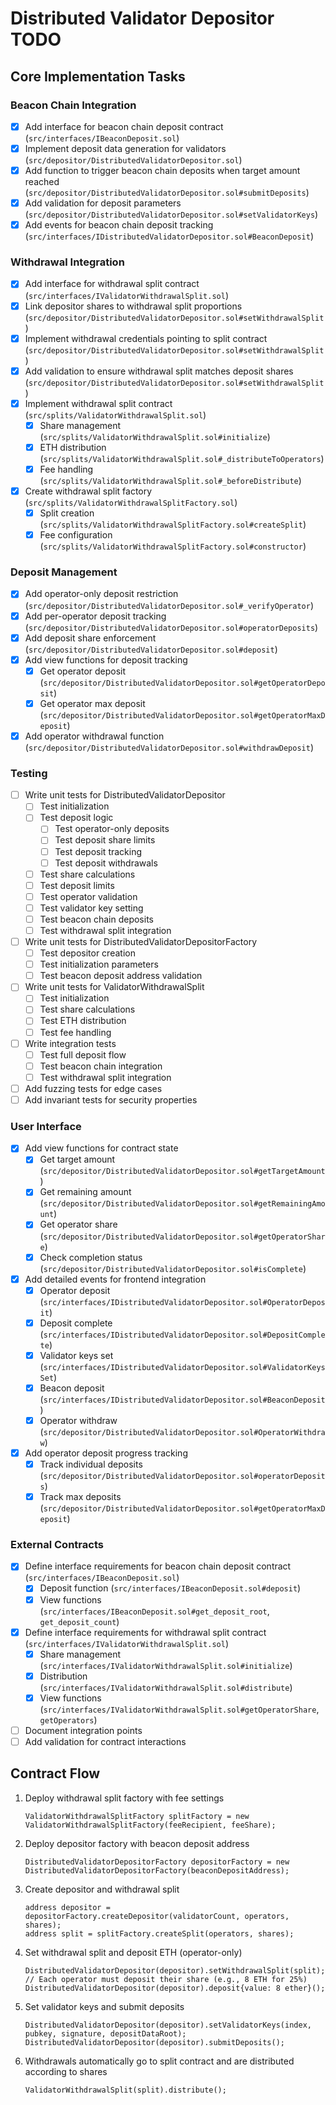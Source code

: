 # Distributed Validator Depositor TODO

## Core Implementation Tasks

### Beacon Chain Integration 
- [x] Add interface for beacon chain deposit contract (`src/interfaces/IBeaconDeposit.sol`)
- [x] Implement deposit data generation for validators (`src/depositor/DistributedValidatorDepositor.sol`)
- [x] Add function to trigger beacon chain deposits when target amount reached (`src/depositor/DistributedValidatorDepositor.sol#submitDeposits`)
- [x] Add validation for deposit parameters (`src/depositor/DistributedValidatorDepositor.sol#setValidatorKeys`)
- [x] Add events for beacon chain deposit tracking (`src/interfaces/IDistributedValidatorDepositor.sol#BeaconDeposit`)

### Withdrawal Integration 
- [x] Add interface for withdrawal split contract (`src/interfaces/IValidatorWithdrawalSplit.sol`)
- [x] Link depositor shares to withdrawal split proportions (`src/depositor/DistributedValidatorDepositor.sol#setWithdrawalSplit`)
- [x] Implement withdrawal credentials pointing to split contract (`src/depositor/DistributedValidatorDepositor.sol#setWithdrawalSplit`)
- [x] Add validation to ensure withdrawal split matches deposit shares (`src/depositor/DistributedValidatorDepositor.sol#setWithdrawalSplit`)
- [x] Implement withdrawal split contract (`src/splits/ValidatorWithdrawalSplit.sol`)
  - [x] Share management (`src/splits/ValidatorWithdrawalSplit.sol#initialize`)
  - [x] ETH distribution (`src/splits/ValidatorWithdrawalSplit.sol#_distributeToOperators`)
  - [x] Fee handling (`src/splits/ValidatorWithdrawalSplit.sol#_beforeDistribute`)
- [x] Create withdrawal split factory (`src/splits/ValidatorWithdrawalSplitFactory.sol`)
  - [x] Split creation (`src/splits/ValidatorWithdrawalSplitFactory.sol#createSplit`)
  - [x] Fee configuration (`src/splits/ValidatorWithdrawalSplitFactory.sol#constructor`)

### Deposit Management 
- [x] Add operator-only deposit restriction (`src/depositor/DistributedValidatorDepositor.sol#_verifyOperator`)
- [x] Add per-operator deposit tracking (`src/depositor/DistributedValidatorDepositor.sol#operatorDeposits`)
- [x] Add deposit share enforcement (`src/depositor/DistributedValidatorDepositor.sol#deposit`)
- [x] Add view functions for deposit tracking
  - [x] Get operator deposit (`src/depositor/DistributedValidatorDepositor.sol#getOperatorDeposit`)
  - [x] Get operator max deposit (`src/depositor/DistributedValidatorDepositor.sol#getOperatorMaxDeposit`)
- [x] Add operator withdrawal function (`src/depositor/DistributedValidatorDepositor.sol#withdrawDeposit`)

### Testing
- [ ] Write unit tests for DistributedValidatorDepositor
  - [ ] Test initialization
  - [ ] Test deposit logic
    - [ ] Test operator-only deposits
    - [ ] Test deposit share limits
    - [ ] Test deposit tracking
    - [ ] Test deposit withdrawals
  - [ ] Test share calculations
  - [ ] Test deposit limits
  - [ ] Test operator validation
  - [ ] Test validator key setting
  - [ ] Test beacon chain deposits
  - [ ] Test withdrawal split integration
- [ ] Write unit tests for DistributedValidatorDepositorFactory
  - [ ] Test depositor creation
  - [ ] Test initialization parameters
  - [ ] Test beacon deposit address validation
- [ ] Write unit tests for ValidatorWithdrawalSplit
  - [ ] Test initialization
  - [ ] Test share calculations
  - [ ] Test ETH distribution
  - [ ] Test fee handling
- [ ] Write integration tests
  - [ ] Test full deposit flow
  - [ ] Test beacon chain integration
  - [ ] Test withdrawal split integration
- [ ] Add fuzzing tests for edge cases
- [ ] Add invariant tests for security properties

### User Interface
- [x] Add view functions for contract state
  - [x] Get target amount (`src/depositor/DistributedValidatorDepositor.sol#getTargetAmount`)
  - [x] Get remaining amount (`src/depositor/DistributedValidatorDepositor.sol#getRemainingAmount`)
  - [x] Get operator share (`src/depositor/DistributedValidatorDepositor.sol#getOperatorShare`)
  - [x] Check completion status (`src/depositor/DistributedValidatorDepositor.sol#isComplete`)
- [x] Add detailed events for frontend integration
  - [x] Operator deposit (`src/interfaces/IDistributedValidatorDepositor.sol#OperatorDeposit`)
  - [x] Deposit complete (`src/interfaces/IDistributedValidatorDepositor.sol#DepositComplete`)
  - [x] Validator keys set (`src/interfaces/IDistributedValidatorDepositor.sol#ValidatorKeysSet`)
  - [x] Beacon deposit (`src/interfaces/IDistributedValidatorDepositor.sol#BeaconDeposit`)
  - [x] Operator withdraw (`src/depositor/DistributedValidatorDepositor.sol#OperatorWithdraw`)
- [x] Add operator deposit progress tracking
  - [x] Track individual deposits (`src/depositor/DistributedValidatorDepositor.sol#operatorDeposits`)
  - [x] Track max deposits (`src/depositor/DistributedValidatorDepositor.sol#getOperatorMaxDeposit`)

### External Contracts
- [x] Define interface requirements for beacon chain deposit contract (`src/interfaces/IBeaconDeposit.sol`)
  - [x] Deposit function (`src/interfaces/IBeaconDeposit.sol#deposit`)
  - [x] View functions (`src/interfaces/IBeaconDeposit.sol#get_deposit_root`, `get_deposit_count`)
- [x] Define interface requirements for withdrawal split contract (`src/interfaces/IValidatorWithdrawalSplit.sol`)
  - [x] Share management (`src/interfaces/IValidatorWithdrawalSplit.sol#initialize`)
  - [x] Distribution (`src/interfaces/IValidatorWithdrawalSplit.sol#distribute`)
  - [x] View functions (`src/interfaces/IValidatorWithdrawalSplit.sol#getOperatorShare`, `getOperators`)
- [ ] Document integration points
- [ ] Add validation for contract interactions

## Contract Flow

1. Deploy withdrawal split factory with fee settings
   ```solidity
   ValidatorWithdrawalSplitFactory splitFactory = new ValidatorWithdrawalSplitFactory(feeRecipient, feeShare);
   ```

2. Deploy depositor factory with beacon deposit address
   ```solidity
   DistributedValidatorDepositorFactory depositorFactory = new DistributedValidatorDepositorFactory(beaconDepositAddress);
   ```

3. Create depositor and withdrawal split
   ```solidity
   address depositor = depositorFactory.createDepositor(validatorCount, operators, shares);
   address split = splitFactory.createSplit(operators, shares);
   ```

4. Set withdrawal split and deposit ETH (operator-only)
   ```solidity
   DistributedValidatorDepositor(depositor).setWithdrawalSplit(split);
   // Each operator must deposit their share (e.g., 8 ETH for 25%)
   DistributedValidatorDepositor(depositor).deposit{value: 8 ether}();
   ```

5. Set validator keys and submit deposits
   ```solidity
   DistributedValidatorDepositor(depositor).setValidatorKeys(index, pubkey, signature, depositDataRoot);
   DistributedValidatorDepositor(depositor).submitDeposits();
   ```

6. Withdrawals automatically go to split contract and are distributed according to shares
   ```solidity
   ValidatorWithdrawalSplit(split).distribute();
   ```
